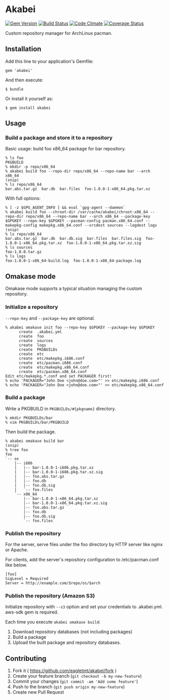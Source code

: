 # Akabei
[![Gem Version](https://badge.fury.io/rb/akabei.png)](http://badge.fury.io/rb/akabei)
[![Build Status](https://secure.travis-ci.org/eagletmt/akabei.png)](https://travis-ci.org/eagletmt/akabei)
[![Code Climate](https://codeclimate.com/github/eagletmt/akabei.png)](https://codeclimate.com/github/eagletmt/akabei)
[![Coverage Status](https://coveralls.io/repos/eagletmt/akabei/badge.png)](https://coveralls.io/r/eagletmt/akabei)

Custom repository manager for ArchLinux pacman.

## Installation

Add this line to your application's Gemfile:

    gem 'akabei'

And then execute:

    $ bundle

Or install it yourself as:

    $ gem install akabei

## Usage
### Build a package and store it to a repository
Basic usage: build foo x86_64 package for bar repository.

```
% ls foo
PKGBUILD
% mkdir -p repo/x86_64
% akabei build foo --repo-dir repo/x86_64 --repo-name bar --arch x86_64
(snip)
% ls repo/x86_64
bar.abs.tar.gz  bar.db  bar.files  foo-1.0.0-1-x86_64.pkg.tar.xz
```

With full options:
```
% [ -z $GPG_AGENT_INFO ] && eval `gpg-agent --daemon`
% akabei build foo --chroot-dir /var/cache/akabei/chroot-x86_64 --repo-dir repo/x86_64 --repo-name bar --arch x86_64 --package-key $GPGKEY --repo-key $GPGKEY --pacman-config pacman.x86_64.conf --makepkg-config makepkg.x86_64.conf --srcdest sources --logdest logs
(snip)
% ls repo/x86_64
bar.abs.tar.gz  bar.db  bar.db.sig  bar.files  bar.files.sig  foo-1.0.0-1-x86_64.pkg.tar.xz  foo-1.0.0-1-x86_64.pkg.tar.xz.sig
% ls sources
foo-1.0.0.tar.gz
% ls logs
foo-1.0.0-1-x86_64-build.log  foo-1.0.0-1-x86_64-package.log
```

## Omakase mode
Omakase mode supports a typical situation managing the custom repository.

### Initialize a repository
`--repo-key` and `--package-key` are optional.

```
% akabei omakase init foo --repo-key $GPGKEY --package-key $GPGKEY
      create  .akabei.yml
      create  foo
      create  sources
      create  logs
      create  PKGBUILDs
      create  etc
      create  etc/makepkg.i686.conf
      create  etc/pacman.i686.conf
      create  etc/makepkg.x86_64.conf
      create  etc/pacman.x86_64.conf
Edit etc/makepkg.*.conf and set PACKAGER first!
% echo 'PACKAGER="John Doe <john@doe.com>"' >> etc/makepkg.i686.conf
% echo 'PACKAGER="John Doe <john@doe.com>"' >> etc/makepkg.x86_64.conf
```

### Build a package
Write a PKGBUILD in `PKGBUILDs/#{pkgname}` directory.

```
% mkdir PKGBUILDs/bar
% vim PKGBUILDs/bar/PKGBUILD
```

Then build the package.

```
% akabei omakase build bar
(snip)
% tree foo
foo
`-- os
    |-- i686
    |   |-- bar-1.0.0-1-i686.pkg.tar.xz
    |   |-- bar-1.0.0-1-i686.pkg.tar.xz.sig
    |   |-- foo.abs.tar.gz
    |   |-- foo.db
    |   |-- foo.db.sig
    |   `-- foo.files
    `-- x86_64
        |-- bar-1.0.0-1-x86_64.pkg.tar.xz
        |-- bar-1.0.0-1-x86_64.pkg.tar.xz.sig
        |-- foo.abs.tar.gz
        |-- foo.db
        |-- foo.db.sig
        `-- foo.files
```

### Publish the repository
For the server, serve files under the foo directory by HTTP server like nginx or Apache.

For clients, add the server's repository configuration to /etc/pacman.conf like below.

```
[foo]
SigLevel = Required
Server = http://example.com/$repo/os/$arch
```

### Publish the repository (Amazon S3)
Initialize repository with `--s3` option and set your credentials to .akabei.yml.
aws-sdk gem is required.

Each time you execute `akabei omakase build`:

1. Download repository databases (not including packages)
2. Build a package
3. Upload the built package and repository databases.

## Contributing

1. Fork it ( https://github.com/eagletmt/akabei/fork )
2. Create your feature branch (`git checkout -b my-new-feature`)
3. Commit your changes (`git commit -am 'Add some feature'`)
4. Push to the branch (`git push origin my-new-feature`)
5. Create new Pull Request
